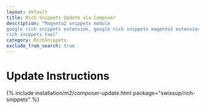 ```yaml
---
layout: default
title: Rich Snippets Update via Composer
description: "Magento2 snippets module
google rich snippets extension, google rich snippets magento2 extension, google
rich snippets tool"
category: RichSnippets
exclude_from_search: true
---
```


# Update Instructions

{% include installation/m2/composer-update.html package="swissup/rich-snippets" %}
